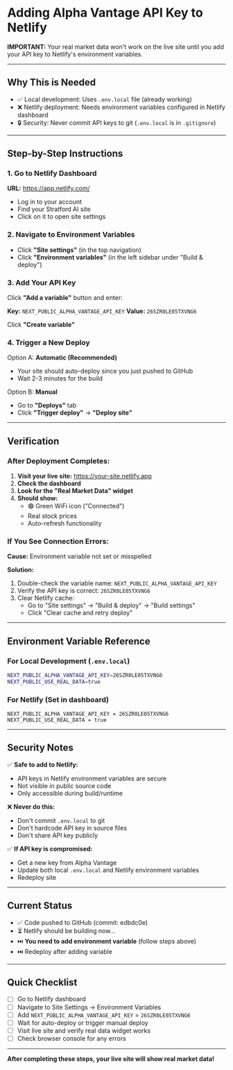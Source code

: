 # Adding Alpha Vantage API Key to Netlify

**IMPORTANT:** Your real market data won't work on the live site until you add your API key to Netlify's environment variables.

---

## Why This is Needed

- ✅ Local development: Uses `.env.local` file (already working)
- ❌ Netlify deployment: Needs environment variables configured in Netlify dashboard
- 🔒 Security: Never commit API keys to git (`.env.local` is in `.gitignore`)

---

## Step-by-Step Instructions

### 1. Go to Netlify Dashboard

**URL:** https://app.netlify.com/

- Log in to your account
- Find your Stratford AI site
- Click on it to open site settings

### 2. Navigate to Environment Variables

- Click **"Site settings"** (in the top navigation)
- Click **"Environment variables"** (in the left sidebar under "Build & deploy")

### 3. Add Your API Key

Click **"Add a variable"** button and enter:

**Key:** `NEXT_PUBLIC_ALPHA_VANTAGE_API_KEY`
**Value:** `26SZR0LE05TXVNG6`

Click **"Create variable"**

### 4. Trigger a New Deploy

Option A: **Automatic (Recommended)**
- Your site should auto-deploy since you just pushed to GitHub
- Wait 2-3 minutes for the build

Option B: **Manual**
- Go to **"Deploys"** tab
- Click **"Trigger deploy"** → **"Deploy site"**

---

## Verification

### After Deployment Completes:

1. **Visit your live site:** https://your-site.netlify.app
2. **Check the dashboard**
3. **Look for the "Real Market Data" widget**
4. **Should show:**
   - 🟢 Green WiFi icon ("Connected")
   - Real stock prices
   - Auto-refresh functionality

### If You See Connection Errors:

**Cause:** Environment variable not set or misspelled

**Solution:**
1. Double-check the variable name: `NEXT_PUBLIC_ALPHA_VANTAGE_API_KEY`
2. Verify the API key is correct: `26SZR0LE05TXVNG6`
3. Clear Netlify cache:
   - Go to "Site settings" → "Build & deploy" → "Build settings"
   - Click "Clear cache and retry deploy"

---

## Environment Variable Reference

### For Local Development (`.env.local`)
```bash
NEXT_PUBLIC_ALPHA_VANTAGE_API_KEY=26SZR0LE05TXVNG6
NEXT_PUBLIC_USE_REAL_DATA=true
```

### For Netlify (Set in dashboard)
```
NEXT_PUBLIC_ALPHA_VANTAGE_API_KEY = 26SZR0LE05TXVNG6
NEXT_PUBLIC_USE_REAL_DATA = true
```

---

## Security Notes

✅ **Safe to add to Netlify:**
- API keys in Netlify environment variables are secure
- Not visible in public source code
- Only accessible during build/runtime

❌ **Never do this:**
- Don't commit `.env.local` to git
- Don't hardcode API key in source files
- Don't share API key publicly

✅ **If API key is compromised:**
- Get a new key from Alpha Vantage
- Update both local `.env.local` and Netlify environment variables
- Redeploy site

---

## Current Status

- ✅ Code pushed to GitHub (commit: edbdc0e)
- ⏳ Netlify should be building now...
- ⏭️ **You need to add environment variable** (follow steps above)
- ⏭️ Redeploy after adding variable

---

## Quick Checklist

- [ ] Go to Netlify dashboard
- [ ] Navigate to Site Settings → Environment Variables
- [ ] Add `NEXT_PUBLIC_ALPHA_VANTAGE_API_KEY` = `26SZR0LE05TXVNG6`
- [ ] Wait for auto-deploy or trigger manual deploy
- [ ] Visit live site and verify real data widget works
- [ ] Check browser console for any errors

---

**After completing these steps, your live site will show real market data!**
